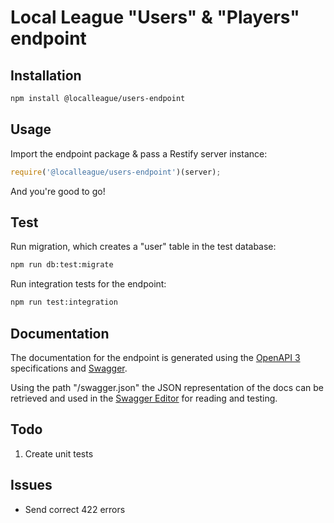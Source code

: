 # Local League "Users" & "Players" endpoint

## Installation

```sh
npm install @localleague/users-endpoint 
```

## Usage

Import the endpoint package & pass a Restify server instance:
```javascript
require('@localleague/users-endpoint')(server);
```

And you're good to go!

## Test 

Run migration, which creates a "user" table in the test database:
```sh
npm run db:test:migrate 
```

Run integration tests for the endpoint:
```sh
npm run test:integration 
```
## Documentation

The documentation for the endpoint is generated using the [OpenAPI 3](https://github.com/OAI/OpenAPI-Specification/blob/master/versions/3.0.0.md) specifications and [Swagger](https://swagger.io).

Using the path "/swagger.json" the JSON representation of the docs can be retrieved and used in the [Swagger Editor](http://editor.swagger.io) for reading and testing.

## Todo
1. Create unit tests

## Issues
- Send correct 422 errors
